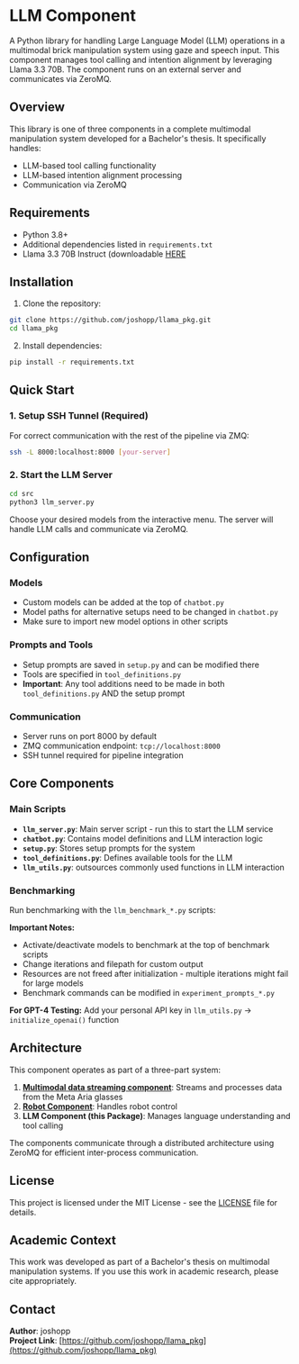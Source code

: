# LLM Component
A Python library for handling Large Language Model (LLM) operations in a multimodal brick manipulation system using gaze and speech input. This component manages tool calling and intention alignment by leveraging Llama 3.3 70B. The component runs on an external server and communicates via ZeroMQ.

## Overview
This library is one of three components in a complete multimodal manipulation system developed for a Bachelor's thesis. It specifically handles:
- LLM-based tool calling functionality
- LLM-based intention alignment processing  
- Communication via ZeroMQ

## Requirements
- Python 3.8+
- Additional dependencies listed in `requirements.txt`
- Llama 3.3 70B Instruct (downloadable [HERE](https://huggingface.co/meta-llama/Llama-3.3-70B-Instruct)

## Installation

1. Clone the repository:
```bash
git clone https://github.com/joshopp/llama_pkg.git
cd llama_pkg
```

2. Install dependencies:
```bash
pip install -r requirements.txt
```

## Quick Start

### 1. Setup SSH Tunnel (Required)
For correct communication with the rest of the pipeline via ZMQ:
```bash
ssh -L 8000:localhost:8000 [your-server]
```

### 2. Start the LLM Server
```bash
cd src
python3 llm_server.py
```
Choose your desired models from the interactive menu. The server will handle LLM calls and communicate via ZeroMQ.


## Configuration

### Models
- Custom models can be added at the top of `chatbot.py`
- Model paths for alternative setups need to be changed in `chatbot.py`
- Make sure to import new model options in other scripts

### Prompts and Tools
- Setup prompts are saved in `setup.py` and can be modified there
- Tools are specified in `tool_definitions.py`
- **Important**: Any tool additions need to be made in both `tool_definitions.py` AND the setup prompt

### Communication
- Server runs on port 8000 by default
- ZMQ communication endpoint: `tcp://localhost:8000`
- SSH tunnel required for pipeline integration

## Core Components

### Main Scripts
- **`llm_server.py`**: Main server script - run this to start the LLM service
- **`chatbot.py`**: Contains model definitions and LLM interaction logic
- **`setup.py`**: Stores setup prompts for the system
- **`tool_definitions.py`**: Defines available tools for the LLM
- **`llm_utils.py`**: outsources commonly used functions in LLM interaction

### Benchmarking
Run benchmarking with the `llm_benchmark_*.py` scripts:

**Important Notes:**
- Activate/deactivate models to benchmark at the top of benchmark scripts
- Change iterations and filepath for custom output
- Resources are not freed after initialization - multiple iterations might fail for large models
- Benchmark commands can be modified in `experiment_prompts_*.py`

**For GPT-4 Testing:**
Add your personal API key in `llm_utils.py` → `initialize_openai()` function


## Architecture

This component operates as part of a three-part system:

1. **[Multimodal data streaming component](https://github.com/joshopp/aria_pkg)**: Streams and processes data from the Meta Aria glasses
2. **[Robot Component](https://github.com/joshopp/robot_pkg)**: Handles robot control
3. **LLM Component (this Package)**: Manages language understanding and tool calling

The components communicate through a distributed architecture using ZeroMQ for efficient inter-process communication.


## License

This project is licensed under the MIT License - see the [LICENSE](LICENSE) file for details.

## Academic Context

This work was developed as part of a Bachelor's thesis on multimodal manipulation systems. If you use this work in academic research, please cite appropriately.

## Contact

**Author**: joshopp  
**Project Link**: [https://github.com/joshopp/llama_pkg](https://github.com/joshopp/llama_pkg)
